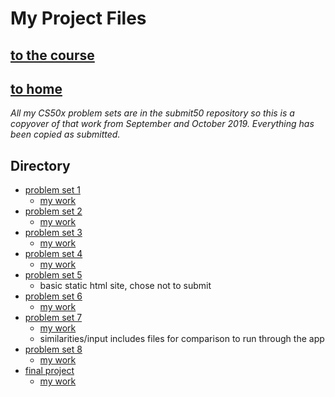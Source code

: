 # My Project Files

## [to the course](https://cs50.harvard.edu/x/2019/)
## [to home](https://jackforgash.com/)
*All my CS50x problem sets are in the submit50 repository so this is a copyover of that work from September and October 2019. Everything has been copied as submitted.*  


## Directory
- [problem set 1](https://docs.cs50.net/2019/x/psets/1/index.html)
  - [my work](https://github.com/forgxyz/cs50x/tree/master/pset1)
- [problem set 2](https://docs.cs50.net/2019/x/psets/2/index.html)
  - [my work](https://github.com/forgxyz/cs50x/tree/master/pset2)
- [problem set 3](https://docs.cs50.net/2019/x/psets/3/index.html)
  - [my work](https://github.com/forgxyz/cs50x/tree/master/pset3)
- [problem set 4](https://docs.cs50.net/2019/x/psets/4/index.html)
  - [my work](https://github.com/forgxyz/cs50x/tree/master/pset4)
- [problem set 5](https://docs.cs50.net/2019/x/psets/5/index.html)
  - basic static html site, chose not to submit
- [problem set 6](https://docs.cs50.net/2019/x/psets/6/index.html)
  - [my work](https://github.com/forgxyz/cs50x/tree/master/pset6)
- [problem set 7](https://docs.cs50.net/2019/x/psets/7/index.html)
  - [my work](https://github.com/forgxyz/cs50x/tree/master/pset7)
  - similarities/input includes files for comparison to run through the app
- [problem set 8](https://docs.cs50.net/2019/x/psets/8/index.html)
  - [my work](https://github.com/forgxyz/cs50x/tree/master/pset8)
- [final project](https://docs.cs50.net/2019/x/project/project.html)
  - [my work](https://github.com/forgxyz/cs50-final)
